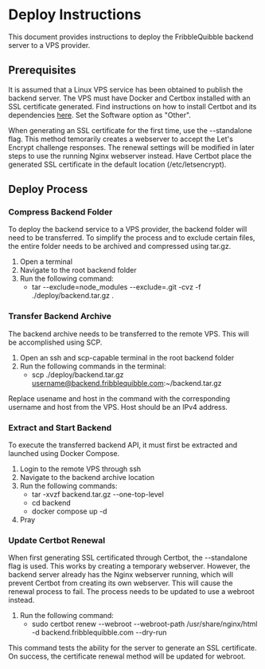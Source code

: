 # Deploy Instructions

This document provides instructions to deploy the FribbleQuibble backend server to a VPS provider.

## Prerequisites

It is assumed that a Linux VPS service has been obtained to publish the backend server. The VPS must have Docker and Certbox installed with an SSL certificate generated. Find instructions on how to install Certbot and its dependencies [here](https://certbot.eff.org/). Set the Software option as "Other".

When generating an SSL certificate for the first time, use the --standalone flag. This method temorarily creates a webserver to accept the Let's Encrypt challenge responses. The renewal settings will be modified in later steps to use the running Nginx webserver instead. Have Certbot place the generated SSL certificate in the default location (/etc/letsencrypt).

## Deploy Process

### Compress Backend Folder

To deploy the backend service to a VPS provider, the backend folder will need to be transferred. To simplify the process and to exclude certain files, the entire folder needs to be archived and compressed using tar.gz.

1. Open a terminal
2. Navigate to the root backend folder
3. Run the following command:
   - tar --exclude=node_modules --exclude=.git -cvz -f ./deploy/backend.tar.gz .

### Transfer Backend Archive

The backend archive needs to be transferred to the remote VPS. This will be accomplished using SCP.

1. Open an ssh and scp-capable terminal in the root backend folder
2. Run the following commands in the terminal:
   - scp ./deploy/backend.tar.gz username@backend.fribblequibble.com:~/backend.tar.gz

Replace usename and host in the command with the corresponding username and host from the VPS. Host should be an IPv4 address.

### Extract and Start Backend

To execute the transferred backend API, it must first be extracted and launched using Docker Compose.

1. Login to the remote VPS through ssh
2. Navigate to the backend archive location
3. Run the following commands:
   - tar -xvzf backend.tar.gz --one-top-level
   - cd backend
   - docker compose up -d
4. Pray

### Update Certbot Renewal

When first generating SSL certificated through Certbot, the --standalone flag is used. This works by creating a temporary webserver. However, the backend server already has the Nginx webserver running, which will prevent Certbot from creating its own webserver. This will cause the renewal process to fail. The process needs to be updated to use a webroot instead.

1. Run the following command:
   - sudo certbot renew --webroot --webroot-path /usr/share/nginx/html -d backend.fribblequibble.com --dry-run

This command tests the ability for the server to generate an SSL certificate. On success, the certificate renewal method will be updated for webroot.
